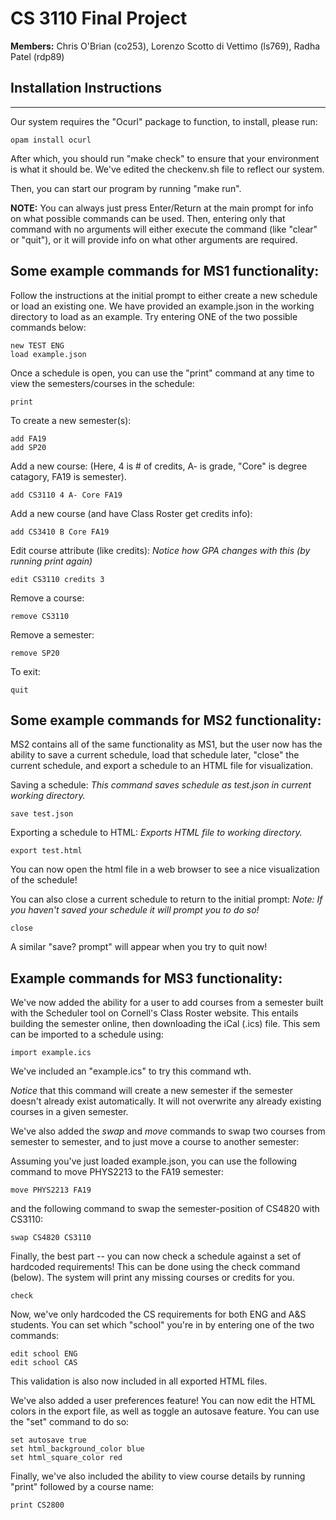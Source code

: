 # CS 3110 Final Project 

**Members:** Chris O'Brian (co253), Lorenzo Scotto di Vettimo (ls769), Radha Patel (rdp89)


## Installation Instructions
---
Our system requires the "Ocurl" package to function, to install, please run:

```
opam install ocurl
```

After which, you should run "make check" to ensure that your environment is what
it should be. We've edited the checkenv.sh file to reflect our system.

Then, you can start our program by running "make run".

**NOTE:** You can always just press Enter/Return at the main prompt for info
on what possible commands can be used. Then, entering only that command with no
arguments will either execute the command (like "clear" or "quit"), or it will
provide info on what other arguments are required.

## Some example commands for MS1 functionality:

Follow the instructions at the initial prompt to either create a new schedule
or load an existing one. We have provided an example.json in the working 
directory to load as an example. Try entering ONE of the two possible commands 
below:

```
new TEST ENG
load example.json
```

Once a schedule is open, you can use the "print" command at any time to view
the semesters/courses in the schedule:
```
print
```


To create a new semester(s):
```
add FA19
add SP20
```

Add a new course:
(Here, 4 is # of credits, A- is grade, "Core" is degree catagory, FA19 is
 semester).
```
add CS3110 4 A- Core FA19 
```

Add a new course (and have Class Roster get credits info):
```
add CS3410 B Core FA19 
```

Edit course attribute (like credits):
_Notice how GPA changes with this (by running print again)_
```
edit CS3110 credits 3
```

Remove a course:
```
remove CS3110
```

Remove a semester:
```
remove SP20
```

To exit:
```
quit
```

## Some example commands for MS2 functionality:

MS2 contains all of the same functionality as MS1, but the user now has the
ability to save a current schedule, load that schedule later, "close" the
current schedule, and export a schedule to an HTML file for visualization.

Saving a schedule:
_This command saves schedule as test.json in current working directory._
```
save test.json
```

Exporting a schedule to HTML:
_Exports HTML file to working directory._
```
export test.html
```

You can now open the html file in a web browser to see a nice visualization of
the schedule!

You can also close a current schedule to return to the initial prompt:
_Note: If you haven't saved your schedule it will prompt you to do so!_
```
close
```

A similar "save? prompt" will appear when you try to quit now!



## Example commands for MS3 functionality:

We've now added the ability for a user to add courses from a semester built 
with the Scheduler tool on Cornell's Class Roster website. This entails building
the semester online, then downloading the iCal (.ics) file. This sem can be 
imported to a schedule using:

```
import example.ics
```

We've included an "example.ics" to try this command wth.

_Notice_ that this command will create a new semester if the semester doesn't
already exist automatically. It will not overwrite any already existing courses
in a given semester.


We've also added the _swap_ and _move_ commands to swap two courses from 
semester to semester, and to just move a course to another semester:

Assuming you've just loaded example.json, you can use the following command
to move PHYS2213 to the FA19 semester:
```
move PHYS2213 FA19
```

and the following command to swap the semester-position of CS4820 with CS3110:
```
swap CS4820 CS3110
```

Finally, the best part -- you can now check a schedule against a set of 
hardcoded requirements! This can be done using the check command (below). The
system will print any missing courses or credits for you.
```
check
```

Now, we've only hardcoded the CS requirements for both ENG and A&S students. 
You can set which "school" you're in by entering one of the two commands:
```
edit school ENG
edit school CAS
```

This validation is also now included in all exported HTML files.


We've also added a user preferences feature! You can now edit the HTML colors
in the export file, as well as toggle an autosave feature. You can use the 
"set" command to do so:
```
set autosave true
set html_background_color blue
set html_square_color red
```

Finally, we've also included the ability to view course details by running
"print" followed by a course name:
```
print CS2800
```